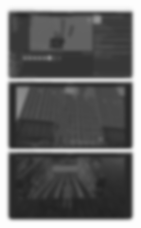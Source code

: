 
<html>
<head><title>My gallery</title>
	<style>
		img{
            width:400px;
            border-radius:10px;
            filter:blur(6px) grayscale(1);
            transition: .4s;
            box-shadow: 0 0 10px #00000030;
        }
        img:hover{
            filter:blur(0) grayscale(0);}
        </style>		
<body>	    
		<img src="Screenshot 2024-05-05 132556.png" alt="Artwork 1">
		<img src="Screenshot 2024-05-05 132625.png" alt="Artwork 2">
		<img src="Screenshot 2024-05-05 132639.png" alt="Artwork 3">
</body>
</html>		
		
